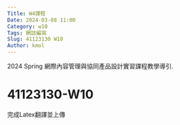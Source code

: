 ```yaml
---
Title: W4課程 
Date: 2024-03-08 11:00
Category: w10
Tags: 網誌編寫
Slug: 41123130 W10
Author: kmol
---
```


2024 Spring 網際內容管理與協同產品設計實習課程教學導引.

<!-- PELICAN_END_SUMMARY -->

# 41123130-W10
完成Latex翻譯並上傳
